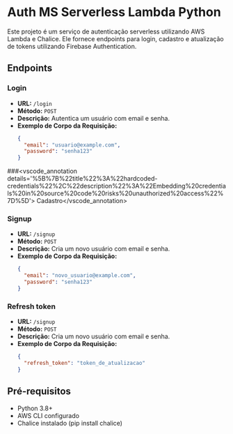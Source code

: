 # Auth MS Serverless Lambda Python

Este projeto é um serviço de autenticação serverless utilizando AWS Lambda e Chalice. Ele fornece endpoints para login, cadastro e atualização de tokens utilizando Firebase Authentication.

## Endpoints

### Login

- **URL:** `/login`
- **Método:** `POST`
- **Descrição:** Autentica um usuário com email e senha.
- **Exemplo de Corpo da Requisição:**
  ```json
  {
    "email": "usuario@example.com",
    "password": "senha123"
  }

###<vscode_annotation details='%5B%7B%22title%22%3A%22hardcoded-credentials%22%2C%22description%22%3A%22Embedding%20credentials%20in%20source%20code%20risks%20unauthorized%20access%22%7D%5D'> Cadastro</vscode_annotation>

### Signup

- **URL:** `/signup`
- **Método:** `POST`
- **Descrição:** Cria um novo usuário com email e senha.
- **Exemplo de Corpo da Requisição:**
  ```json
  {
    "email": "novo_usuario@example.com",
    "password": "senha123"
  }

### Refresh token

- **URL:** `/signup`
- **Método:** `POST`
- **Descrição:** Cria um novo usuário com email e senha.
- **Exemplo de Corpo da Requisição:**
  ```json
  {
    "refresh_token": "token_de_atualizacao"
  }

## Pré-requisitos

- Python 3.8+
- AWS CLI configurado
- Chalice instalado (pip install chalice)
